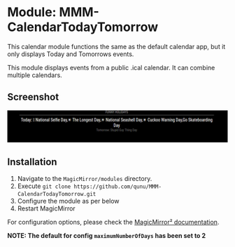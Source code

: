 # Module: MMM-CalendarTodayTomorrow

This calendar module functions the same as the default calendar app, but it only displays Today and Tomorrows events.

This module displays events from a public .ical calendar. It can combine multiple calendars.

## Screenshot

![Screenshot](screenshot.png)

## Installation

1. Navigate to the `MagicMirror/modules` directory.
2. Execute `git clone https://github.com/qunu/MMM-CalendarTodayTomorrow.git`
3. Configure the module as per below
4. Restart MagicMirror

For configuration options, please check the [MagicMirror² documentation](https://docs.magicmirror.builders/modules/calendar.html).

**NOTE: The default for config `maximumNumberOfDays` has been set to 2**

